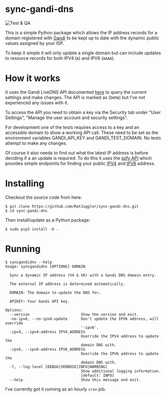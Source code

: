 # sync-gandi-dns

![Test & QA](https://github.com/RatJuggler/sync-gandi-dns/workflows/Test%20&%20QA/badge.svg)

This is a simple Python package which allows the IP address records for a domain registered with [Gandi](https://www.gandi.net)
to be kept up to date with the dynamic public values assigned by your ISP.

To keep it simple it will only update a single domain but can include updates to resource records for both IPV4 (`A`) and IPV6 
(`AAAA`).

# How it works

It uses the Gandi LiveDNS API documented [here](https://api.gandi.net/docs/livedns/) to query the current settings and make 
changes. The API is marked as (beta) but I've not experienced any issues with it.

To access the API you need to obtain a key via the Security tab under "User Settings", 
"Manage the user account and security settings".

For development one of the tests requires access to a key and an accessible domain to show a working API call. These need to be
set as the environment variables GANDI_API_KEY and GANDI_TEST_DOMAIN. No tests attempt to make any changes.

Of course it also needs to find out what the latest IP address is before deciding if a an update is required. To do this it uses
the [ipify API](https://www.ipify.org/) which provides simple endpoints for finding your public [IPV4](https://api.ipify.org)
and [IPV6](https://api6.ipify.org) address.

# Installing

Checkout the source code from here:
```
$ git clone https://github.com/RatJuggler/sync-gandi-dns.git
$ cd sync-gandi-dns
```
Then install/update as a Python package:
```
$ sudo pip3 install -U .
```

# Running

```
$ syncgandidns --help
Usage: syncgandidns [OPTIONS] DOMAIN

  Sync a dynamic IP address (V4 & V6) with a Gandi DNS domain entry.

  The external IP address is determined automatically.

  DOMAIN: The domain to update the DNS for.

  APIKEY: Your Gandi API key.

Options:
  --version                       Show the version and exit.
  -no-ipv6, --no-ipv6-update      Don't update the IPV6 address, will override
                                  '-ipv6'.
  -ipv4, --ipv4-address IPV4_ADDRESS
                                  Override the IPV4 address to update the
                                  domain DNS with.
  -ipv6, --ipv6-address IPV6_ADDRESS
                                  Override the IPV6 address to update the
                                  domain DNS with.
  -l, --log-level [DEBUG|VERBOSE|INFO|WARNING]
                                  Show additional logging information.
                                  [default: INFO]
  --help                          Show this message and exit.
```

I've currently got it running as an hourly `cron` job.
